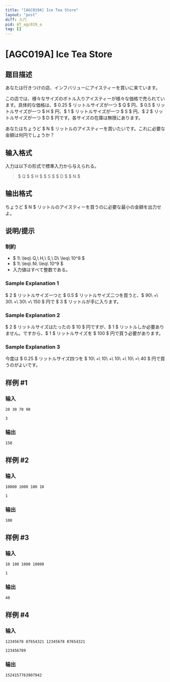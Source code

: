 ```yaml
---
title: "[AGC019A] Ice Tea Store"
layout: "post"
diff: 入门
pid: AT_agc019_a
tag: []
---
```


# [AGC019A] Ice Tea Store

## 题目描述

[problemUrl]: https://atcoder.jp/contests/agc019/tasks/agc019_a

あなたは行きつけの店、インフバリューにアイスティーを買いに来ています。

この店では、様々なサイズのボトル入りアイスティーが様々な価格で売られています。具体的な価格は、$ 0.25 $ リットルサイズが一つ $ Q $ 円、$ 0.5 $ リットルサイズが一つ $ H $ 円、$ 1 $ リットルサイズが一つ $ S $ 円、$ 2 $ リットルサイズが一つ $ D $ 円です。各サイズの在庫は無限にあります。

あなたはちょうど $ N $ リットルのアイスティーを買いたいです。これに必要な金額は何円でしょうか？

## 输入格式

入力は以下の形式で標準入力から与えられる。

> $ Q $ $ H $ $ S $ $ D $ $ N $

## 输出格式

ちょうど $ N $ リットルのアイスティーを買うのに必要な最小の金額を出力せよ。

## 说明/提示

### 制約

- $ 1\ \leq\ Q,\ H,\ S,\ D\ \leq\ 10^8 $
- $ 1\ \leq\ N\ \leq\ 10^9 $
- 入力値はすべて整数である。

### Sample Explanation 1

$ 2 $ リットルサイズ一つと $ 0.5 $ リットルサイズ二つを買うと、$ 90\ +\ 30\ +\ 30\ =\ 150 $ 円で $ 3 $ リットルが手に入ります。

### Sample Explanation 2

$ 2 $ リットルサイズはたったの $ 10 $ 円ですが、$ 1 $ リットルしか必要ありません。ですから、$ 1 $ リットルサイズを $ 100 $ 円で買う必要があります。

### Sample Explanation 3

今度は $ 0.25 $ リットルサイズ四つを $ 10\ +\ 10\ +\ 10\ +\ 10\ =\ 40 $ 円で買うのがよいです。

## 样例 #1

### 输入

```
20 30 70 90
3
```

### 输出

```
150
```

## 样例 #2

### 输入

```
10000 1000 100 10
1
```

### 输出

```
100
```

## 样例 #3

### 输入

```
10 100 1000 10000
1
```

### 输出

```
40
```

## 样例 #4

### 输入

```
12345678 87654321 12345678 87654321
123456789
```

### 输出

```
1524157763907942
```

